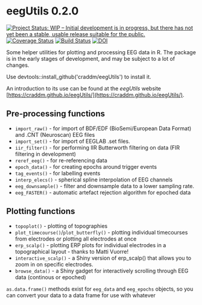 # eegUtils 0.2.0

<a href="http://www.repostatus.org/#wip"><img src="http://www.repostatus.org/badges/latest/wip.svg" alt="Project Status: WIP – Initial development is in progress, but there has not yet been a stable, usable release suitable for the public." /></a> [![Coverage Status](https://img.shields.io/codecov/c/github/craddm/eegUtils/master.svg)](https://codecov.io/github/craddm/eegUtils?branch=master) [![Build Status](https://travis-ci.org/craddm/eegUtils.svg?branch=master)](https://travis-ci.org/craddm/eegUtils) [![DOI](https://zenodo.org/badge/85406871.svg)](https://zenodo.org/badge/latestdoi/85406871)

Some helper utilities for plotting and processing EEG data in R. The package is in the early stages of development, and may be subject to a lot of changes.

Use devtools::install_github('craddm/eegUtils') to install it.

An introduction to its use can be found at the *eegUtils* website [https://craddm.github.io/eegUtils/](https://craddm.github.io/eegUtils/).

## Pre-processing functions
* `import_raw()` - for import of BDF/EDF (BioSemi/European Data Format) and .CNT (Neuroscan) EEG files
* `import_set()` - for import of EEGLAB .set files.
* `iir_filter()` - for performing IIR Butterworth filtering on data  (FIR filtering in development)
* `reref_eeg()` - for re-referencing data
* `epoch_data()` - for creating epochs around trigger events
* `tag_events()` - for labelling events 
* `interp_elecs()` - spherical spline interpolation of EEG channels
* `eeg_downsample()` - filter and downsample data to a lower sampling rate.
* `eeg_FASTER()` - automatic artefact rejection algorithm for epoched data

## Plotting functions 
* `topoplot()` - plotting of topographies 
* `plot_timecourse()`/`plot_butterfly()` - plotting individual timecourses from electrodes or plotting all electrodes at once
* `erp_scalp()` - plotting ERP plots for individual electrodes in a topographical layout - thanks to Matti Vuorre!
* `interactive_scalp()` - a Shiny version of erp_scalp() that allows you to zoom in on specific electrodes.
* `browse_data()` - a Shiny gadget for interactively scrolling through EEG data (continous or epoched)

`as.data.frame()` methods exist for `eeg_data` and `eeg_epochs` objects, so you can convert your data to a data frame for use with whatever 

